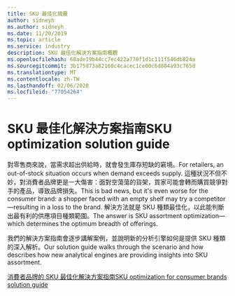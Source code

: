 ```yaml
---
title: SKU 最佳化摘要
author: sidneyh
ms.author: sidneyh
ms.date: 11/20/2019
ms.topic: article
ms.service: industry
description: SKU 最佳化解決方案指南概觀
ms.openlocfilehash: 68ade19b44cc7ec422a778f1d1c111f546db824a
ms.sourcegitcommit: 3b175d73a82160c4cacec1ce00c6d804a93c765d
ms.translationtype: MT
ms.contentlocale: zh-TW
ms.lasthandoff: 02/06/2020
ms.locfileid: "77054264"
---
```

# <a name="sku-optimization-solution-guide"></a><span data-ttu-id="c1526-103">SKU 最佳化解決方案指南</span><span class="sxs-lookup"><span data-stu-id="c1526-103">SKU optimization solution guide</span></span>

<span data-ttu-id="c1526-104">對零售商來說，當需求超出供給時，就會發生庫存短缺的窘境。</span><span class="sxs-lookup"><span data-stu-id="c1526-104">For retailers, an out-of-stock situation occurs when demand exceeds supply.</span></span> <span data-ttu-id="c1526-105">這種狀況不但不妙，對消費者品牌更是一大傷害：面對空蕩蕩的貨架，買家可能會轉而購買競爭對手的產品，導致品牌損失。</span><span class="sxs-lookup"><span data-stu-id="c1526-105">This is bad news, but it's even worse for the consumer brand: a shopper faced with an empty shelf may try a competitor—resulting in a loss to the brand.</span></span> <span data-ttu-id="c1526-106">解決方法就是 SKU 種類最佳化，以此能判斷出最有利的供應項目種類範圍。</span><span class="sxs-lookup"><span data-stu-id="c1526-106">The answer is SKU assortment optimization—which determines the optimum breadth of offerings.</span></span>  

<span data-ttu-id="c1526-107">我們的解決方案指南會逐步講解案例，並說明新的分析引擎如何是提供 SKU 種類的深入解析。</span><span class="sxs-lookup"><span data-stu-id="c1526-107">Our solution guide walks through the scenario and how describes how new analytical engines are providing insights into SKU assortment.</span></span> 

[<span data-ttu-id="c1526-108">消費者品牌的 SKU 最佳化解決方案指南</span><span class="sxs-lookup"><span data-stu-id="c1526-108">SKU optimization for consumer brands solution guide </span></span>](/azure/industry/retail/sku-optimization-solution-guide)
